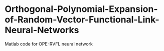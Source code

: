 # Orthogonal-Polynomial-Expansion-of-Random-Vector-Functional-Link-Neural-Networks
Matlab code for OPE-RVFL neural network
